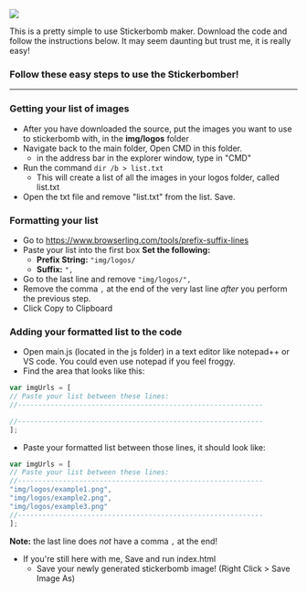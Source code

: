 ![](https://i.imgur.com/yaiiEhN.png)

This is a pretty simple to use Stickerbomb maker. Download the code and follow the instructions below. It may seem daunting but trust me, it is really easy!

### Follow these easy steps to use the Stickerbomber!
------------
### Getting your list of images
- After you have downloaded the source, put the images you want to use to stickerbomb with, in the **img/logos** folder
- Navigate back to the main folder, Open CMD in this folder.
	- in the address bar in the explorer window, type in "CMD"
- Run the command `dir /b > list.txt`
	- This will create a list of all the images in your logos folder, called list.txt
- Open the txt file and remove "list.txt" from the list. Save.

### Formatting your list
- Go to https://www.browserling.com/tools/prefix-suffix-lines
- Paste your list into the first box
**Set the following:**
	- **Prefix String:** `"img/logos/`
	- **Suffix:** `",`
- Go to the last line and remove `"img/logos/",`
- Remove the comma `,` at the end of the very last line *after* you perform the previous step.
- Click Copy to Clipboard

### Adding your formatted list to the code
- Open main.js (located in the js folder) in a text editor like notepad++ or VS code. You could even use notepad if you feel froggy. 
- Find the area that looks like this:
```javascript
var imgUrls = [
// Paste your list between these lines:
//------------------------------------------------------------

//------------------------------------------------------------
];
```

- Paste your formatted list between those lines, it should look like:
```javascript
var imgUrls = [
// Paste your list between these lines:
//------------------------------------------------------------
"img/logos/example1.png",
"img/logos/example2.png",
"img/logos/example3.png"
//------------------------------------------------------------
];
```

**Note:** the last line does *not* have a comma `,` at the end!
- If you're still here with me, Save and run index.html
	- Save your newly generated stickerbomb image! (Right Click > Save Image As)
